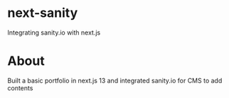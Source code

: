 # next-sanity
Integrating sanity.io with next.js
# About
Built a basic portfolio in next.js 13 and integrated sanity.io for CMS to add contents
